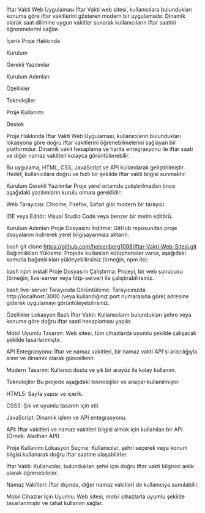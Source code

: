 İftar Vakti Web Uygulaması
İftar Vakti web sitesi, kullanıcılara bulundukları konuma göre iftar vakitlerini gösteren modern bir uygulamadır. Dinamik olarak saat dilimine uygun vakitler sunarak kullanıcıların iftar saatini öğrenmelerini sağlar.

İçerik
Proje Hakkında

Kurulum

Gerekli Yazılımlar

Kurulum Adımları

Özellikler

Teknolojiler

Proje Kullanımı

Destek

Proje Hakkında
İftar Vakti Web Uygulaması, kullanıcıların bulundukları lokasyona göre doğru iftar vakitlerini öğrenebilmelerini sağlayan bir platformdur. Dinamik vakit hesaplama ve harita entegrasyonu ile iftar saati ve diğer namaz vakitleri kolayca görüntülenebilir.

Bu uygulama, HTML, CSS, JavaScript ve API kullanılarak geliştirilmiştir. Hedef, kullanıcılara doğru ve hızlı bir şekilde iftar vakti bilgisi sunmaktır.

Kurulum
Gerekli Yazılımlar
Proje yerel ortamda çalıştırılmadan önce aşağıdaki yazılımların kurulu olması gereklidir:

Web Tarayıcısı: Chrome, Firefox, Safari gibi modern bir tarayıcı.

IDE veya Editör: Visual Studio Code veya benzer bir metin editörü.

Kurulum Adımları
Proje Dosyasını İndirme:
GitHub reposundan proje dosyalarını indirerek yerel bilgisayarınıza aktarın.

bash
git clone https://github.com/heisenberg1098/Iftar-Vakti-Web-Sitesi.git
Bağımlılıkları Yükleme:
Projede kullanılan kütüphaneler varsa, aşağıdaki komutla bağımlılıkları yükleyebilirsiniz (örneğin, npm ile):

bash
npm install
Proje Dosyasını Çalıştırma:
Projeyi, bir web sunucusu (örneğin, live-server veya http-server) ile çalıştırabilirsiniz.

bash
live-server
Tarayıcıda Görüntüleme:
Tarayıcınızda http://localhost:3000 (veya kullandığınız port numarasına göre) adresine giderek uygulamayı görüntüleyebilirsiniz.

Özellikler
Lokasyon Bazlı İftar Vakti: Kullanıcıların bulundukları şehre veya konuma göre doğru iftar saati hesaplaması yapılır.

Mobil Uyumlu Tasarım: Web sitesi, tüm cihazlarda uyumlu şekilde çalışacak şekilde tasarlanmıştır.

API Entegrasyonu: İftar ve namaz vakitleri, bir namaz vakti API'si aracılığıyla alınır ve dinamik olarak güncellenir.

Modern Tasarım: Kullanıcı dostu ve şık bir arayüz ile kolay kullanım.

Teknolojiler
Bu projede aşağıdaki teknolojiler ve araçlar kullanılmıştır:

HTML5: Sayfa yapısı ve içerik.

CSS3: Şık ve uyumlu tasarım için stil.

JavaScript: Dinamik işlem ve API entegrasyonu.

API: İftar vakitleri ve namaz vakitleri bilgisi almak için kullanılan bir API (Örnek: Aladhan API).

Proje Kullanımı
Lokasyon Seçme: Kullanıcılar, şehri seçerek veya konum bilgisi kullanarak doğru iftar saatine ulaşabilirler.

İftar Vakti: Kullanıcılar, bulundukları şehir için doğru iftar vakti bilgisini anlık olarak öğrenebilirler.

Namaz Vakitleri: İftar dışında, diğer namaz vakitleri de kullanıcıya sunulabilir.

Mobil Cihazlar İçin Uyumlu: Web sitesi, mobil cihazlarla uyumlu şekilde tasarlanmıştır ve rahat kullanım sağlar.

